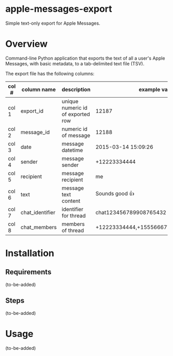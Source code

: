 # apple-messages-export

Simple text-only export for Apple Messages.

# Overview

Command-line Python application that exports the text of all a user's
Apple Messages, with basic metadata, to a tab-delimited text file (TSV).

The export file has the following columns:

| col # | column name | description | example value
|-------|-------------|-------------|--
| col 1 | export_id   | unique numeric id of exported row | 12187
| col 2 | message_id| numeric id of message | 12188
| col 3 | date | message datetime | 2015-03-14 15:09:26
| col 4 | sender| message sender | +12223334444
| col 5 | recipient | message recipient | me
| col 6 | text | message text content | Sounds good 👍
| col 7 | chat_identifier | identifier for thread | chat123456789908765432
| col 8 | chat_members | members of thread |+12223334444,+15556667777,+18889990000

# Installation

## Requirements
(to-be-added)

## Steps
(to-be-added)

# Usage
(to-be-added)
